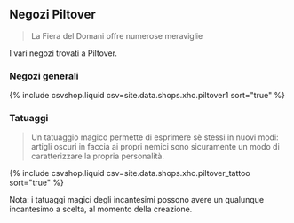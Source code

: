 <script src="https://kit.fontawesome.com/e2e8523316.js" crossorigin="anonymous"></script>

## Negozi Piltover

> La Fiera del Domani offre numerose meraviglie

I vari negozi trovati a Piltover.

### Negozi generali

{% include csvshop.liquid csv=site.data.shops.xho.piltover1 sort="true" %}

### Tatuaggi

> Un tatuaggio magico permette di esprimere sè stessi in nuovi modi: artigli oscuri in faccia
> ai propri nemici sono sicuramente un modo di caratterizzare la propria personalità. 

{% include csvshop.liquid csv=site.data.shops.xho.piltover_tattoo sort="true" %}

Nota: i tatuaggi magici degli incantesimi possono avere un qualunque incantesimo a scelta, al momento della creazione.